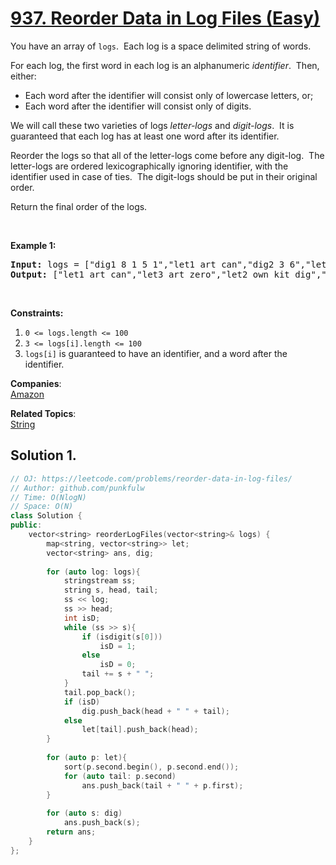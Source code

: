 # [937. Reorder Data in Log Files (Easy)](https://leetcode.com/problems/reorder-data-in-log-files/)

<p>You have an array of <code>logs</code>.&nbsp; Each log is a space delimited string of words.</p>

<p>For each log, the first word in each log is an alphanumeric <em>identifier</em>.&nbsp; Then, either:</p>

<ul>
	<li>Each word after the identifier will consist only of lowercase letters, or;</li>
	<li>Each word after the identifier will consist only of digits.</li>
</ul>

<p>We will call these two varieties of logs <em>letter-logs</em> and <em>digit-logs</em>.&nbsp; It is guaranteed that each log has at least one word after its identifier.</p>

<p>Reorder the logs so that all of the letter-logs come before any digit-log.&nbsp; The letter-logs are ordered lexicographically ignoring identifier, with the identifier used in case of ties.&nbsp; The digit-logs should be put in their original order.</p>

<p>Return the final order of the logs.</p>

<p>&nbsp;</p>
<p><strong>Example 1:</strong></p>
<pre><strong>Input:</strong> logs = ["dig1 8 1 5 1","let1 art can","dig2 3 6","let2 own kit dig","let3 art zero"]
<strong>Output:</strong> ["let1 art can","let3 art zero","let2 own kit dig","dig1 8 1 5 1","dig2 3 6"]
</pre>
<p>&nbsp;</p>
<p><strong>Constraints:</strong></p>

<ol>
	<li><code>0 &lt;= logs.length &lt;= 100</code></li>
	<li><code>3 &lt;= logs[i].length &lt;= 100</code></li>
	<li><code>logs[i]</code> is guaranteed to have an identifier, and a word after the identifier.</li>
</ol>


**Companies**:  
[Amazon](https://leetcode.com/company/amazon)

**Related Topics**:  
[String](https://leetcode.com/tag/string/)


## Solution 1. 

```cpp
// OJ: https://leetcode.com/problems/reorder-data-in-log-files/
// Author: github.com/punkfulw
// Time: O(NlogN)
// Space: O(N)
class Solution {
public:
    vector<string> reorderLogFiles(vector<string>& logs) {
        map<string, vector<string>> let;
        vector<string> ans, dig;
        
        for (auto log: logs){
            stringstream ss;
            string s, head, tail;
            ss << log;
            ss >> head;
            int isD;            
            while (ss >> s){
                if (isdigit(s[0]))
                    isD = 1;
                else 
                    isD = 0;
                tail += s + " ";
            }
            tail.pop_back();
            if (isD)
                dig.push_back(head + " " + tail);
            else 
                let[tail].push_back(head);
        }
        
        for (auto p: let){
            sort(p.second.begin(), p.second.end());
            for (auto tail: p.second)
                ans.push_back(tail + " " + p.first);
        }
        
        for (auto s: dig)
            ans.push_back(s);
        return ans;
    }
};
```
